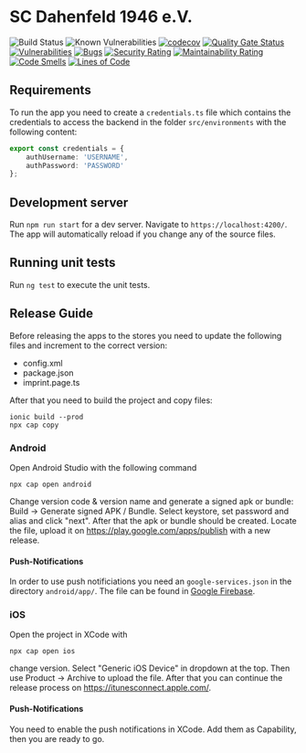 # SC Dahenfeld 1946 e.V.

![Build Status](https://github.com/tdittmann/sc-dahenfeld/actions/workflows/main.yml/badge.svg)
![Known Vulnerabilities](https://snyk.io/test/github/tdittmann/sc-dahenfeld/badge.svg)
[![codecov](https://codecov.io/gh/tdittmann/sc-dahenfeld/graph/badge.svg?token=CdPZyndcfi)](https://codecov.io/gh/tdittmann/sc-dahenfeld)
[![Quality Gate Status](https://sonarcloud.io/api/project_badges/measure?project=tdittmann_sc-dahenfeld&metric=alert_status)](https://sonarcloud.io/summary/new_code?id=tdittmann_sc-dahenfeld)
[![Vulnerabilities](https://sonarcloud.io/api/project_badges/measure?project=tdittmann_sc-dahenfeld&metric=vulnerabilities)](https://sonarcloud.io/summary/new_code?id=tdittmann_sc-dahenfeld)
[![Bugs](https://sonarcloud.io/api/project_badges/measure?project=tdittmann_sc-dahenfeld&metric=bugs)](https://sonarcloud.io/summary/new_code?id=tdittmann_sc-dahenfeld)
[![Security Rating](https://sonarcloud.io/api/project_badges/measure?project=tdittmann_sc-dahenfeld&metric=security_rating)](https://sonarcloud.io/summary/new_code?id=tdittmann_sc-dahenfeld)
[![Maintainability Rating](https://sonarcloud.io/api/project_badges/measure?project=tdittmann_sc-dahenfeld&metric=sqale_rating)](https://sonarcloud.io/summary/new_code?id=tdittmann_sc-dahenfeld)
[![Code Smells](https://sonarcloud.io/api/project_badges/measure?project=tdittmann_sc-dahenfeld&metric=code_smells)](https://sonarcloud.io/summary/new_code?id=tdittmann_sc-dahenfeld)
[![Lines of Code](https://sonarcloud.io/api/project_badges/measure?project=tdittmann_sc-dahenfeld&metric=ncloc)](https://sonarcloud.io/summary/new_code?id=tdittmann_sc-dahenfeld)

## Requirements

To run the app you need to create a `credentials.ts` file which contains the credentials to access the backend in the
folder `src/environments` with the following content:

```typescript
export const credentials = {
    authUsername: 'USERNAME',
    authPassword: 'PASSWORD'
};
```

## Development server

Run `npm run start` for a dev server. Navigate to `https://localhost:4200/`. The app will automatically reload if you
change any of the source files.

## Running unit tests

Run `ng test` to execute the unit tests.

## Release Guide

Before releasing the apps to the stores you need to update the following files and increment to the correct version:

* config.xml
* package.json
* imprint.page.ts

After that you need to build the project and copy files:

```
ionic build --prod
npx cap copy
```

### Android

Open Android Studio with the following command

```
npx cap open android
```

Change version code & version name and generate a signed apk or bundle: Build -> Generate signed APK / Bundle. Select
keystore, set password
and alias and click "next". After that the apk or bundle should be created. Locate the file, upload it
on https://play.google.com/apps/publish
with a new release.

#### Push-Notifications

In order to use push notificiations you need an `google-services.json` in the directory `android/app/`. The file can be
found in [Google Firebase](https://firebase.google.com/).

### iOS

Open the project in XCode with

```
npx cap open ios
```

change version. Select "Generic iOS Device" in dropdown at the top. Then use Product -> Archive to upload the file.
After that you can continue the release
process on https://itunesconnect.apple.com/.

#### Push-Notifications

You need to enable the push notifications in XCode. Add them as Capability, then you are ready to go.
